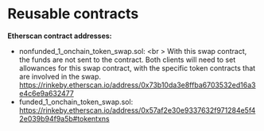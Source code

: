 # Reusable contracts

**Etherscan contract addresses:**
* nonfunded_1_onchain_token_swap.sol: <br \>
With this swap contract, the funds are not sent to the contract. Both clients will need to set allowances for this swap contract, with the specific token contracts that are involved in the swap.
https://rinkeby.etherscan.io/address/0x73b10da3e8ffba6703532ed16a3e4c6e9a632477
* funded_1_onchain_token_swap.sol: https://rinkeby.etherscan.io/address/0x57af2e30e9337632f971284e5f42e039b94f9a5b#tokentxns
